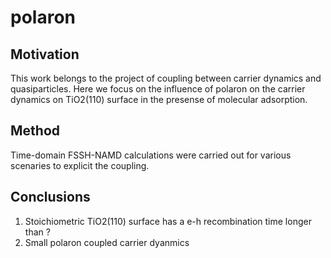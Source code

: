 # polaron
## Motivation
This work belongs to the project of coupling between carrier dynamics and quasiparticles. Here we focus on the influence of polaron on the carrier dynamics on TiO2(110) surface in the presense of molecular adsorption.
## Method
Time-domain FSSH-NAMD calculations were carried out for various scenaries to explicit the coupling.
## Conclusions
1. Stoichiometric TiO2(110) surface has a e-h recombination time longer than ?
2. Small polaron coupled carrier dyanmics
